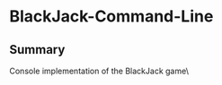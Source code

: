 # BlackJack-Command-Line

## Summary

Console implementation of the BlackJack game\


<!--stackedit_data:
eyJoaXN0b3J5IjpbLTE4OTUxMTUzNSwtNjg0NDI5NzMyXX0=
-->
